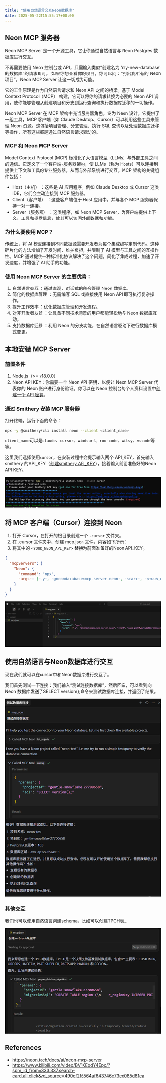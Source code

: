```yaml
---
title: "使用自然语言交互Neon数据库"
date: 2025-05-22T15:55:17+08:00
---
```


## Neon MCP 服务器

Neon MCP Server 是一个开源工具，它让你通过自然语言与 Neon Postgres 数据库进行交互。

不再需要使用 Neon 控制台或 API，只需输入类似“创建名为 'my-new-database' 的数据库”的请求即可。
如果你想查看你的项目，你可以问：“列出我所有的 Neon 项目”。Neon MCP Server 让这一切成为可能。

它的工作原理是作为自然语言请求和 Neon API 之间的桥梁。基于 Model Context Protocol（MCP） 构建，它可以将你的请求转换为必要的 Neon API 调用，使你能够管理从创建项目和分支到运行查询和执行数据库迁移的一切操作。

Neon MCP Server 在 MCP 架构中充当服务器角色，专为 Neon 设计。它提供了一组工具，MCP 客户端（如 Claude Desktop、Cursor）可以利用这些工具来管理 Neon 资源。这包括项目管理、分支管理、执行 SQL 查询以及处理数据库迁移等操作，所有这些都是通过自然语言请求驱动的。

### MCP 和 Neon MCP Server

Model Context Protocol (MCP) 标准化了大语言模型（LLMs）与外部工具之间的通信。它定义了一个客户端-服务器架构，使 LLMs（称为 Hosts）可以连接到提供上下文和工具的专业服务器，从而与外部系统进行交互。MCP 架构的关键组件包括：

- Host（主机） ：这些是 AI 应用程序，例如 Claude Desktop 或 Cursor 这类 IDE，它们会主动连接到 MCP 服务器。
- Client（客户端） ：这些客户端位于 Host 应用中，并与各个 MCP 服务器保持一对一连接。
- Server（服务器） ：这类程序，如 Neon MCP Server，为客户端提供上下文、工具和提示信息，使其可以访问外部数据和功能。

### 为什么要使用 MCP？

传统上，将 AI 模型连接到不同数据源需要开发者为每个集成编写定制代码。这种碎片化的方法增加了开发时间、维护负担，并限制了 AI 模型与工具之间的互操作性。MCP 通过提供一种标准化协议解决了这个问题，简化了集成过程，加速了开发速度，并增强了 AI 助手的功能。

### 使用 Neon MCP Server 的主要优势：

1. 自然语言交互 ：通过直观、对话式的命令管理 Neon 数据库。
1. 简化的数据库管理 ：无需编写 SQL 或直接使用 Neon API 即可执行复杂操作。
1. 提升工作效率 ：优化数据库管理和开发流程。
1. 对非开发者友好 ：让具备不同技术背景的用户都能轻松地与 Neon 数据库互动。
1. 支持数据库迁移 ：利用 Neon 的分支功能，在自然语言驱动下进行数据库模式变更。

## 本地安装 MCP Server

### 前置条件

1. Node.js（>= v18.0.0）
2. Neon API KEY：你需要一个 Neon API 密钥，以便让 Neon MCP Server 代表你的 Neon 账户进行身份验证。你可以在 Neon 控制台的个人资料设置中[创建一个 API 密钥](https://neon.tech/docs/manage/api-keys#creating-api-keys)。

### 通过 Smithery 安装 MCP 服务器

打开终端，运行下面的命令：

```bash
npx -y @smithery/cli install neon --client <client_name>
```

`client_name`可以是`claude`、`cursor`、`windsurf`、`roo-code`、`witsy`、`vscode`等等。

这里我们选择使用`cursor`，在安装过程中会提示输入两个 API_KEY，首先输入 smithery 的API_KEY（[创建smithery API_KEY](https://smithery.ai/account/api-keys)），接着输入前面准备好的Neon API KEY。

![](./images/install-server.png)

## 将 MCP 客户端（Cursor）连接到 Neon

1. 打开 Cursor，在打开的根目录创建一个 `.cursor` 文件夹。
1. 在 .cursor 文件夹中，创建 mcp.json 文件，内容如下所示：
1. 将其中的 `<YOUR_NEON_API_KEY>` 替换为前面准备好的Neon API_KEY。

```json
{
  "mcpServers": {
    "Neon": {
      "command": "npx",
      "args": ["-y", "@neondatabase/mcp-server-neon", "start", "<YOUR_NEON_API_KEY>"]
    }
  }
}
```

![](./images/connect.png)

## 使用自然语言与Neon数据库进行交互

现在我们就可以在cursor中和Neon数据库进行交互了。

我们首先测试一下连接：我们输入“测试连接数据库”，然后回车，可以看到向 Neon 数据库发送了SELECT version();命令来测试数据库连接，并返回了结果。

![](./images/test.png)

### 其他交互

我们也可以使用自然语言创建schema，比如可以创建TPCH表...

![](./images/tpch.png)

## References

- <https://neon.tech/docs/ai/neon-mcp-server>
- <https://www.bilibili.com/video/BV1XEodY4Epc/?spm_id_from=333.337.search-card.all.click&vd_source=490cf2f6564af643746c73ed085d81ea>